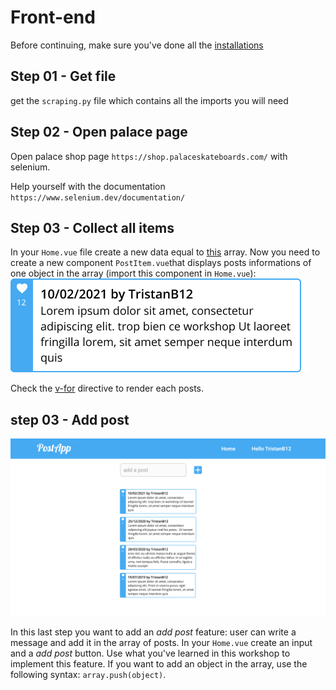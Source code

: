 # Front-end

Before continuing, make sure you've done all the [installations](https://github.com/paulmondon/Workshop_Scraping/blob/main/Installations.md)

## Step 01 - Get file

get the `scraping.py` file which contains all the imports you will need

## Step 02 - Open palace page

Open palace shop page `https://shop.palaceskateboards.com/` with selenium.

Help yourself with the documentation `https://www.selenium.dev/documentation/`

## Step 03 - Collect all items

In your `Home.vue` file create a new data equal to [this](https://github.com/paulmondon/Workshop_Scraping/blob/main/asides/images/workshop.png) array.
Now you need to create a new component `PostItem.vue`that displays posts informations of one object in the array (import this component in `Home.vue`):
![plot](https://github.com/TristanB12/postApp_workshop/blob/master/asides/images/post.png)

Check the [v-for](https://vuejs.org/v2/guide/list.html) directive to render each posts.

## step 03 - Add post
![plot](https://github.com/TristanB12/postApp_workshop/blob/master/asides/images/home_page.png)

In this last step you want to add an *add post* feature: user can write a message and add it in the array of posts.
In your `Home.vue` create an input and a *add post* button.
Use what you've learned in this workshop to implement this feature. If you want to add an object in the array, use the following syntax:
`array.push(object)`.

